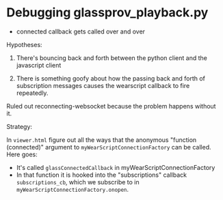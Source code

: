 # Debugging glassprov_playback.py

* connected callback gets called over and over

Hypotheses:

1. There's bouncing back and forth between the python client
   and the javascript client

2. There is something goofy about how the passing back and forth of 
   subscription messages causes the wearscript callback to fire
   repeatedly.

Ruled out reconnecting-websocket because the problem happens without
it. 

Strategy:

In `viewer.html` figure out all the ways that the anonymous "function (connected)"
argument to `myWearScriptConnectionFactory` can be called. Here goes:

* It's called `glassConnectedCallback` in myWearScriptConnectionFactory
* In that function it is hooked into the "subscriptions" callback
  `subscriptions_cb`, which we subscribe to in `myWearScriptConnectionFactory.onopen`.
